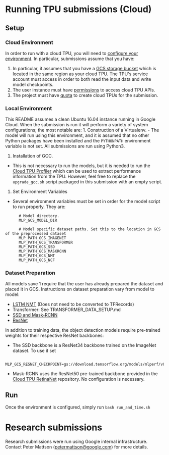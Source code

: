 # Running TPU submissions (Cloud)

## Setup

### Cloud Environment

In order to run with a cloud TPU, you will need to
[configure your environment](https://cloud.google.com/tpu/docs/quickstart). In
particular, submissions assume that you have:

1.  In particular, it assumes that you have a
    [GCS storage bucket](https://cloud.google.com/tpu/docs/storage-buckets)
    which is located in the same region as your cloud TPU. The TPU's service
    account must access in order to both read the input data and write model
    checkpoints.
2.  The user instance must have
    [permissions](https://cloud.google.com/iam/docs/overview) to access cloud
    TPU APIs.
3.  The project must have [quota](https://cloud.google.com/storage/quotas) to
    create cloud TPUs for the submission.

### Local Environment

This README assumes a clean Ubuntu 16.04 instance running in Google Cloud. When
the submission is run it will perform a variety of system configurations; the
most notable are: 1. Construction of a Virtualenv. - The model will run using
this environment, and it is assumed that no other Python packages have been
installed and the `PYTHONPATH` environment variable is not set. All submissions
are run using Python3.

1.  Installation of GCC.

*   This is not necessary to run the models, but it is needed to run the
    [Cloud TPU Profiler](https://cloud.google.com/tpu/docs/cloud-tpu-tools#profile_tab)
    which can be used to extract performance information from the TPU. However,
    feel free to replace the `upgrade_gcc.sh` script packaged in this submission
    with an empty script.

1.  Set Environment Variables

*   Several environment variables must be set in order for the model script to
    run properly. They are:

```
      # Model directory.
      MLP_GCS_MODEL_DIR

      # Model specific dataset paths. Set this to the location in GCS of the preprocessed dataset
      MLP_PATH_GCS_IMAGENET
      MLP_PATH_GCS_TRANSFORMER
      MLP_PATH_GCS_SSD
      MLP_PATH_GCS_MASKRCNN
      MLP_PATH_GCS_NMT
      MLP_PATH_GCS_NCF
```

### Dataset Preparation

All models save 1 require that the user has already prepared the dataset and
placed it in GCS. Instructions on dataset preparation vary from model to model:

*   [LSTM NMT](https://github.com/mlperf/training/tree/master/rnn_translator#steps-to-download-and-verify-data)
    (Does not need to be converted to TFRecords)
*   Transformer: See TRANSFORMER_DATA_SETUP.md
*   [SSD and Mask-RCNN](https://github.com/tensorflow/tpu/tree/master/models/official/retinanet#preparing-the-coco-dataset)
*   [ResNet](https://github.com/mlperf/training/tree/master/image_classification#3-datasetenvironment)

In addition to training data, the object detection models require pre-trained
weights for their respective ResNet backbones:

*   The SSD backbone is a ResNet34 backbone trained on the ImageNet dataset. To
    use it set

```
          MLP_GCS_RESNET_CHECKPOINT=gs://download.tensorflow.org/models/mlperf/v0.5.0/resnet34_ssd_checkpoint
```

*   Mask-RCNN uses the ResNet50 pre-trained backbone provided in the
    [Cloud TPU RetinaNet](https://github.com/tensorflow/tpu/tree/master/models/official/retinanet)
    repository. No configuration is necessary.

## Run

Once the environment is configured, simply run `bash run_and_time.sh`

# Research submissions

Research submissions were run using Google internal infrastructure. Contact
Peter Mattson (petermattson@google.com) for more details.
